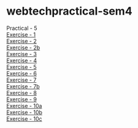# webtechpractical-sem4
Practical - 5<br>
<a href="https://anuragbansal009.github.io/webtechpractical-sem4/Practical-5/exercise1.html">Exercise - 1</a><br>
<a href="https://anuragbansal009.github.io/webtechpractical-sem4/Practical-5/exercise2.html">Exercise - 2</a><br>
<a href="https://anuragbansal009.github.io/webtechpractical-sem4/Practical-5/exercise2b.html">Exercise - 2b</a><br>
<a href="https://anuragbansal009.github.io/webtechpractical-sem4/Practical-5/exercise3.html">Exercise - 3</a><br>
<a href="https://anuragbansal009.github.io/webtechpractical-sem4/Practical-5/exercise4.html">Exercise - 4</a><br>
<a href="https://anuragbansal009.github.io/webtechpractical-sem4/Practical-5/exercise5.html">Exercise - 5</a><br>
<a href="https://anuragbansal009.github.io/webtechpractical-sem4/Practical-5/exercise6.html">Exercise - 6</a><br>
<a href="https://anuragbansal009.github.io/webtechpractical-sem4/Practical-5/exercise7.html">Exercise - 7</a><br>
<a href="https://anuragbansal009.github.io/webtechpractical-sem4/Practical-5/exercise7b.html">Exercise - 7b</a><br>
<a href="https://anuragbansal009.github.io/webtechpractical-sem4/Practical-5/exercise8.html">Exercise - 8</a><br>
<a href="https://anuragbansal009.github.io/webtechpractical-sem4/Practical-5/exercise9.html">Exercise - 9</a><br>
<a href="https://anuragbansal009.github.io/webtechpractical-sem4/Practical-5/exercise10a.html">Exercise - 10a</a><br>
<a href="https://anuragbansal009.github.io/webtechpractical-sem4/Practical-5/exercise10b.html">Exercise - 10b</a><br>
<a href="https://anuragbansal009.github.io/webtechpractical-sem4/Practical-5/exercise10c.html">Exercise - 10c</a><br>
